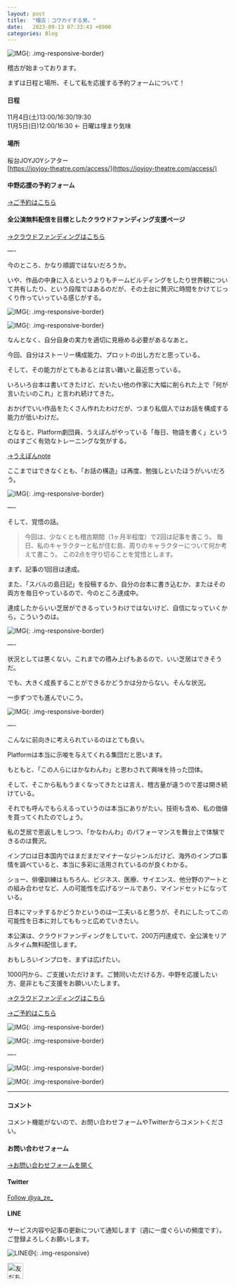 ```yaml
---
layout: post
title:  "稽古：コウカイする男。"
date:   2023-09-13 07:33:43 +0900
categories: Blog
---
```



![IMG]({{site.baseurl}}/img/20230913_01.jpeg){: .img-responsive-border}

稽古が始まっております。

まずは日程と場所、そして私を応援する予約フォームについて！

#### 日程

11月4日(土)13:00/16:30/19:30  
11月5日(日)12:00/16:30 ← 日曜は埋まり気味

#### 場所

桜台JOYJOYシアター  
[https://joyjoy-theatre.com/access/](https://joyjoy-theatre.com/access/)


#### 中野応援の予約フォーム

[→ご予約はこちら](https://www.quartet-online.net/ticket/kokai010ko?m=0ldhhaj)

#### 全公演無料配信を目標としたクラウドファンディング支援ページ

[→クラウドファンディングはこちら](https://motion-gallery.net/projects/koukai)


—-

今のところ、かなり順調ではないだろうか。

いや、作品の中身に入るというよりもチームビルディングをしたり世界観について共有したり、という段階ではあるのだが、その土台に贅沢に時間をかけてじっくり作っていっている感じがする。


![IMG]({{site.baseurl}}/img/20230929_01.jpeg){: .img-responsive-border}

![IMG]({{site.baseurl}}/img/20230929_02.jpeg){: .img-responsive-border}

なんとなく、自分自身の実力を適切に見極める必要があるなあと。

今回、自分はストーリー構成能力、プロットの出し方だと思っている。

そして、その能力がとてもあるとは言い難いと最近思っている。

いろいろ台本は書いてきたけど、だいたい他の作家に大幅に削られた上で「何が言いたいのこれ」と言われ続けてきた。

おかげでいい作品をたくさん作れたわけだが、つまり私個人ではお話を構成する能力が低いわけだ。

となると、Platform劇団員、うえぽんがやっている「毎日、物語を書く」というのはすごく有効なトレーニングな気がする。

[→うえぽんnote](https://x.com/ryujicalweapon/status/1365801700418670597?s=61&t=gLC1pFi9ETSSQKlrMk5_Ig)

ここまではできなくとも、「お話の構造」は再度、勉強しといたほうがいいだろう。

![IMG]({{site.baseurl}}/img/20230929_07.jpeg){: .img-responsive-border}



—-

そして、覚悟の話。

> 今回は、少なくとも稽古期間（1ヶ月半程度）で2回は記事を書こう。
> 毎日、私のキャラクターと私が住む島、周りのキャラクターについて何か考えて書こう。
> この2点を守り切ることを覚悟とします。

まず、記事の1回目は達成。

また、「スバルの島日記」を投稿するか、自分の台本に書き込むか、またはその両方を毎日やっているので、今のところ達成中。

達成したからいい芝居ができるっていうわけではないけど、自信になっていくから。こういうのは。


![IMG]({{site.baseurl}}/img/20230929_03.jpeg){: .img-responsive-border}

—-

状況としては悪くない。これまでの積み上げもあるので、いい芝居はできそうだ。

でも、大きく成長することができるかどうかは分からない。そんな状況。

一歩ずつでも進んでいこう。


![IMG]({{site.baseurl}}/img/20230929_04.jpeg){: .img-responsive-border}

—-

こんなに前向きに考えられているのはとても良い。

Platformは本当に示唆を与えてくれる集団だと思います。

もともと、「この人らにはかなわんわ」と思わされて興味を持った団体。

そして、そこから私もうまくなってきたとは言え、稽古量が違うので差は開き続けている。

それでも呼んでもらえるっていうのは本当にありがたい。技術も含め、私の価値を買ってくれたのでしょう。

私の芝居で恩返しをしつつ、「かなわんわ」のパフォーマンスを舞台上で体験できるのは贅沢。

インプロは日本国内ではまだまだマイナーなジャンルだけど、海外のインプロ事情を調べていると、本当に多彩に活用されているのが良くわかる。

ショー、俳優訓練はもちろん、ビジネス、医療、サイエンス、他分野のアートとの組み合わせなど、人の可能性を広げるツールであり、マインドセットになっている。

日本にマッチするかどうかというのは一工夫いると思うが、それにしたってこの可能性を日本に対してももっと広めていきたい。

本公演は、クラウドファンディングをしていて、200万円達成で、全公演をリアルタイム無料配信します。

おもしろいインプロを、まずは広げたい。

1000円から、ご支援いただけます。ご賛同いただける方、中野を応援したい方、是非ともご支援をお願いいたします。


[→クラウドファンディングはこちら](https://motion-gallery.net/projects/koukai)

[→ご予約はこちら](https://www.quartet-online.net/ticket/kokai010ko?m=0ldhhaj)


![IMG]({{site.baseurl}}/img/20230929_05.jpeg){: .img-responsive-border}

![IMG]({{site.baseurl}}/img/20230929_06.jpeg){: .img-responsive-border}

—-

![IMG]({{site.baseurl}}/img/20230913_02.jpeg){: .img-responsive-border}

![IMG]({{site.baseurl}}/img/20230913_03.jpeg){: .img-responsive-border}





---
#### コメント
コメント機能がないので、お問い合わせフォームやTwitterからコメントください。

#### お問い合わせフォーム
[→お問い合わせフォームを開く]({{site.baseurl}}/docs/contact/)

#### Twitter

<a href="https://twitter.com/ya_ze_?ref_src=twsrc%5Etfw" class="twitter-follow-button" data-show-count="false">Follow @ya_ze_</a><script async src="https://platform.twitter.com/widgets.js" charset="utf-8"></script>


#### LINE

サービス内容や記事の更新について通知します（週に一度ぐらいの頻度です）。
ご登録よろしくお願いします。

![LINE@]({{site.baseurl}}/img/lineat.png){: .img-responsive}

<a href="https://line.me/R/ti/p/%40tqt3140x"><img height="36" border="0" alt="友だち追加" src="https://scdn.line-apps.com/n/line_add_friends/btn/ja.png"></a>
